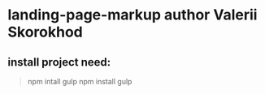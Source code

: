 # landing-page-markup author Valerii Skorokhod
## install project need:
> npm intall gulp
> npm install 
> gulp